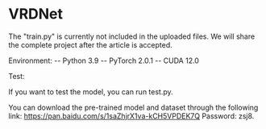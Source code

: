 # VRDNet
The "train.py" is currently not included in the uploaded files. We will share the complete project after the article is accepted.

Environment:
--	Python 3.9
--	PyTorch 2.0.1
--	CUDA 12.0

Test:

If you want to test the model, you can run test.py. 

You can download the pre-trained model and dataset through the following link: https://pan.baidu.com/s/1saZhjrX1va-kCH5VPDEK7Q Password: zsj8.
